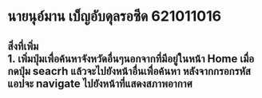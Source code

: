 <h1> นายนุอ์มาน เบ็ญอับดุลรอซีด 621011016
 <h2> สิ่งที่เพิ่ม <br>
1. เพิ่มปุ่มเพื่อค้นหาจังหวัดอื่นๆนอกจากที่มีอยู่ในหน้า Home เมื่อกดปุ่ม seacrh แล้วจะไปยังหน้าอื่นเพื่อค้นหา หลังจากกรอกรหัส แอปจะ navigate ไปยังหน้าที่แสดงสภาพอากาศ